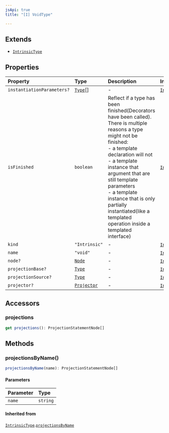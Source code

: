 ```yaml
---
jsApi: true
title: "[I] VoidType"

---
```

## Extends

- [`IntrinsicType`](IntrinsicType.md)

## Properties

| Property | Type | Description | Inheritance |
| :------ | :------ | :------ | :------ |
| `instantiationParameters?` | [`Type`](../type-aliases/Type.md)[] | - | [`IntrinsicType`](IntrinsicType.md).`instantiationParameters` |
| `isFinished` | `boolean` | Reflect if a type has been finished(Decorators have been called).<br />There is multiple reasons a type might not be finished:<br />- a template declaration will not<br />- a template instance that argument that are still template parameters<br />- a template instance that is only partially instantiated(like a templated operation inside a templated interface) | [`IntrinsicType`](IntrinsicType.md).`isFinished` |
| `kind` | `"Intrinsic"` | - | [`IntrinsicType`](IntrinsicType.md).`kind` |
| `name` | `"void"` | - | [`IntrinsicType`](IntrinsicType.md).`name` |
| `node?` | [`Node`](../type-aliases/Node.md) | - | [`IntrinsicType`](IntrinsicType.md).`node` |
| `projectionBase?` | [`Type`](../type-aliases/Type.md) | - | [`IntrinsicType`](IntrinsicType.md).`projectionBase` |
| `projectionSource?` | [`Type`](../type-aliases/Type.md) | - | [`IntrinsicType`](IntrinsicType.md).`projectionSource` |
| `projector?` | [`Projector`](Projector.md) | - | [`IntrinsicType`](IntrinsicType.md).`projector` |

## Accessors

### projections

```ts
get projections(): ProjectionStatementNode[]
```

## Methods

### projectionsByName()

```ts
projectionsByName(name): ProjectionStatementNode[]
```

#### Parameters

| Parameter | Type |
| :------ | :------ |
| `name` | `string` |

#### Inherited from

[`IntrinsicType`](IntrinsicType.md).[`projectionsByName`](IntrinsicType.md#projectionsbyname)
